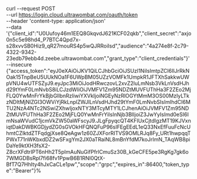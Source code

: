 curl --request POST \
  --url https://login.cloud.ultrawombat.com/oauth/token \
  --header 'content-type: application/json' \
  --data '{"client_id":"U0Uufoy46m1EEQ8GkqvdJ621KCF02qkb","client_secret":"axjo0n5c5e98hd4_P7BTC4Qpd7x-s28xvvSB0Hiz9_qR27mouRS4p5wQJRRoiIsd","audience":"4a274e8f-2c79-4322-9342-23edb79ebb4d.zeebe.ultrawombat.com","grant_type":"client_credentials"}' \
  --insecure
{"access_token":"eyJ0eXAiOiJKV1QiLCJhbGciOiJSUzI1NiIsImtpZCI6IlJrRkNOak15TnpBeU5UUkNOa1F6UWpBM05UZzVOMFk1UmpkR1JFTXhSakkwUWpVNU4wUTFSZyJ9.eyJpc3MiOiJodHRwczovL2xvZ2luLmNsb3VkLnVsdHJhd29tYmF0LmNvbS8iLCJzdWIiOiJVMFV1Zm95NDZtMUVFUThHa3F2ZEo2MjFLQ0YwMnFrYkBjbGllbnRzIiwiYXVkIjoiNGEyNzRlOGYtMmM3OS00MzIyLTkzNDItMjNlZGI3OWViYjRkLnplZWJlLnVsdHJhd29tYmF0LmNvbSIsImlhdCI6MTU2NzA4NTc2NSwiZXhwIjoxNTY3MTcyMTY1LCJhenAiOiJVMFV1Zm95NDZtMUVFUThHa3F2ZEo2MjFLQ0YwMnFrYiIsInNjb3BlIjoiZ3JwYyIsImd0eSI6ImNsaWVudC1jcmVkZW50aWFscyJ9.JLgFpyqcQT4KFIUxCjtdIgzMT19KJVxniqtDakDWBKGDjydZG0sGVOkHFQNQFuP96sIFEgEEdL1eQ33NxEfFuuFcNcUhmtCZlktdZTFqdgjXse8QeAgw1z60ZJXForRITVS9OMLRJq8Fy_URt1hwpqqTPWxT71nWKbxdDZ2wSFxgYm2JX0aTRaiNL8mBnYfdM7koJrImN_TAqWB8piDaYe9ktXH3fsX2-Z8crXFdtrIPT6nHh2T5pImAuNuGifPfrlCmuSz30B_kGeCFE5pe3RgKg7gk6o7WMGDBsRpl7fi68fv1PpwB6B1RNI0QtX-BfT7Q7HhIty4hJxCaCLe1pw","scope":"grpc","expires_in":86400,"token_type":"Bearer"}%